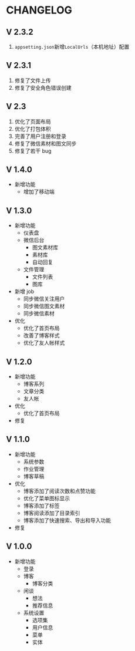# CHANGELOG

## V 2.3.2

1. `appsetting.json`新增`LocalUrls`（本机地址）配置

## V 2.3.1

1. 修复了文件上传
2. 修复了安全角色错误创建

## V 2.3

1. 优化了页面布局
2. 优化了打包体积
3. 完善了用户注册和登录
4. 修复了微信素材和图文同步
5. 修复了若干 bug

## V 1.4.0

- 新增功能
  - 增加了移动端

## V 1.3.0

- 新增功能
  - 仪表盘
  - 微信后台
    - 图文素材库
    - 素材库
    - 自动回复
  - 文件管理
    - 文件列表
    - 图库
- 新增 job
  - 同步微信关注用户
  - 同步微信图文素材
  - 同步微信素材
- 优化
  - 优化了首页布局
  - 改善了博客样式
  - 优化了友人帐样式

## V 1.2.0

- 新增功能
  - 博客系列
  - 文章分类
  - 友人帐
- 优化
  - 优化了首页布局
- 修复

## V 1.1.0

- 新增功能
  - 系统参数
  - 作业管理
  - 博客草稿
- 优化
  - 博客添加了阅读次数和点赞功能
  - 优化了菜单图标显示
  - 博客添加了标签
  - 博客阅读添加了目录索引
  - 博客添加了快速搜索、导出和导入功能
- 修复

## V 1.0.0

- 新增功能
  - 登录
  - 博客
    - 博客分类
  - 闲谈
    - 想法
    - 推荐信息
  - 系统设置
    - 选项集
    - 用户信息
    - 菜单
    - 实体
